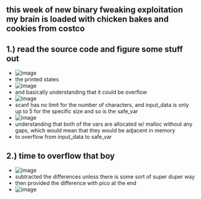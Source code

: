 this week of new binary fweaking exploitation my brain is loaded with chicken bakes and cookies from costco
-

1.) read the source code and figure some stuff out
-
- ![image](https://github.com/TekTristan/cyber-rooms/assets/92371193/4275491b-d66b-4646-b311-42531cfdd7e9)
- the printed states
- ![image](https://github.com/TekTristan/cyber-rooms/assets/92371193/70f3009f-a7c2-46ed-8974-9194e9c6822f)
- and basically understanding that it could be overflow
- ![image](https://github.com/TekTristan/cyber-rooms/assets/92371193/8e5f6c73-1da0-47e6-81a8-627d0a6558fe)
- scanf has no limit for the number of characters, and input_data is only up to 5 for the specific size and so is the safe_var
- ![image](https://github.com/TekTristan/cyber-rooms/assets/92371193/4f696774-232f-44d0-bd6c-d076c4da6365)
- understanding that both of the vars are allocated w/ malloc without any gaps, which would mean that they would be adjacent in memory
- to overflow from input_data to safe_var

2.) time to overflow that boy
-
- ![image](https://github.com/TekTristan/cyber-rooms/assets/92371193/f60cb2da-aa29-4473-91cd-d12f39aef221)
- subtracted the differences unless there is some sort of super duper way
- then provided the difference with pico at the end
- ![image](https://github.com/TekTristan/cyber-rooms/assets/92371193/bcefc5ff-eeca-458c-96a2-2968a3e56736)

